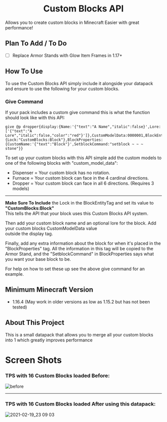 <h1 align="center">Custom Blocks API</h1>

  Allows you to create custom blocks in Minecraft Easier with great performance!                                                                                         

## Plan To Add / To Do

- [ ] Replace Armor Stands with Glow Item Frames in 1.17+

## How To Use
To use the Custom Blocks API simply include it alongside your datapack and ensure to use the following for your custom blocks.

### Give Command
If your pack includes a custom give command this is what the function should look like with this API:
```mcfunction
give @p dropper{display:{Name:'{"text":"A Name","italic":false}',Lore:['{"text":"A Lore","italic":false,"color":"red"}']},CustomModelData:0000001,BlockEntityTag:{Lock:"CustomBlocks:Block"},BlockProperties:{CustomName:'{"text":"Block"}',SetblockCommand:"setblock ~ ~ ~ stone"}}
```
<!--<p align="center">You first put your placer block (Must be: Furnace, Dropper, or Dispenser as non rotating block) then spcify its properites like the display name, an option lore, the custom model data value, the lock <b>Must be CustomBlocks:Block</b> which tells the pack that its a custom block, then inside "BlockProperties" you add any extra info<br> to give the armor stand and set the base block for when placed in the world.</p>-->

To set up your custom blocks with this API simple add the custom models to one of the following blocks with "custom_model_data":

* Dispenser = Your custom block has no rotation.
* Furnace = Your custom block can face in the 4 cardinal directions.
* Dropper = Your custom block can face in all 6 directions. (Requires 3 models)

<hr>

<b>Make Sure To Include</b> the Lock in the BlockEntityTag and set its value to <b>"CustomBlocks:Block"</b><br>
This tells the API that your block uses this Custom Blocks API system.

Then add your custom block name and an optional lore for the block. Add your custom blocks CustomModelData value<br> outside the display tag.

Finally, add any extra information about the block for when it's placed in the "BlockProperties" tag. All the information in this tag will be copied to the Armor Stand, and the "SetblockCommand" in BlockProperties says what you want your base block to be.

For help on how to set these up see the above give command for an example.

## Minimum Minecraft Version

* 1.16.4 (May work in older versions as low as 1.15.2 but has not been tested)

## About This Project

This is a small datapack that allows you to merge all your custom blocks into 1 which greatly improves performance

# Screen Shots

### TPS with 16 Custom Blocks loaded Before:
![before](https://user-images.githubusercontent.com/18742837/108583496-b14ae780-7331-11eb-8714-2c579de636e3.png)

<hr>

### TPS with 16 Custom Blocks loaded After using this datapack:
![2021-02-19_23 09 03](https://user-images.githubusercontent.com/18742837/108583497-b445d800-7331-11eb-883c-6cede3e5ec75.png)
